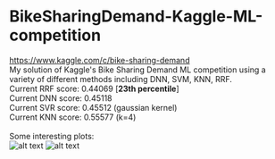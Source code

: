 # BikeSharingDemand-Kaggle-ML-competition
https://www.kaggle.com/c/bike-sharing-demand </br>
My solution of Kaggle's Bike Sharing Demand ML competition using a variety of different methods including DNN, SVM, KNN, RRF. </br>
Current RRF score: 0.44069 [<b>23th percentile</b>]</br>
Current DNN score: 0.45118</br>
Current SVR score: 0.45512 (gaussian kernel) </br>
Current KNN score: 0.55577 (k=4) </br></br>
Some interesting plots:</br>
![alt text](https://github.com/PiotrSobczak/BikeSharingDemand-Kaggle-ML-competition/blob/master/plots/hour_impact.png)
![alt text](https://github.com/PiotrSobczak/BikeSharingDemand-Kaggle-ML-competition/blob/master/plots/humidity_impact.png)
